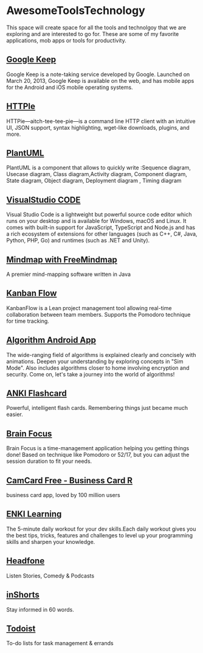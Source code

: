# AwesomeToolsTechnology
This space will create space for all the tools and technolgoy that we are exploring and are interested to go for.
These are some of my favorite applications, mob apps or tools for productivity.

## [Google Keep](https://keep.google.com/)

Google Keep is a note-taking service developed by Google. Launched on March 20, 2013, Google Keep is available on the web, and has mobile apps for the Android and iOS mobile operating systems.

## [HTTPIe](https://httpie.org/)

HTTPie—aitch-tee-tee-pie—is a command line HTTP client with an intuitive UI, JSON support, syntax highlighting, wget-like downloads, plugins, and more.

## [PlantUML](http://plantuml.com/)
PlantUML is a component that allows to quickly write :Sequence diagram, Usecase diagram, Class diagram,Activity diagram, Component diagram, State diagram, Object diagram, Deployment diagram , Timing diagram

## [VisualStudio CODE](https://code.visualstudio.com/)
Visual Studio Code is a lightweight but powerful source code editor which runs on your desktop and is available for Windows, macOS and Linux. It comes with built-in support for JavaScript, TypeScript and Node.js and has a rich ecosystem of extensions for other languages (such as C++, C#, Java, Python, PHP, Go) and runtimes (such as .NET and Unity). 

## [Mindmap with FreeMindmap](https://sourceforge.net/projects/freemind/)
A premier mind-mapping software written in Java

## [Kanban Flow](https://kanbanflow.com)
KanbanFlow is a Lean project management tool allowing real-time collaboration between team members. Supports the Pomodoro technique for time tracking.

## [Algorithm Android App](https://play.google.com/store/apps/details?id=wiki.algorithm.algorithms&hl=en)
The wide-ranging field of algorithms is explained clearly and concisely with animations. Deepen your understanding by exploring concepts in "Sim Mode". Also includes algorithms closer to home involving encryption and security. Come on, let's take a journey into the world of algorithms!

## [ANKI Flashcard](https://apps.ankiweb.net/)
Powerful, intelligent flash cards.
Remembering things just became much easier.

## [Brain Focus](https://play.google.com/store/apps/details?id=com.AT.PomodoroTimer&hl=en)
Brain Focus is a time-management application helping you getting things done! Based on technique like Pomodoro or 52/17, but you can adjust the session duration to fit your needs.

## [CamCard Free - Business Card R](https://play.google.com/store/apps/details?id=com.intsig.BCRLite&hl=en)
business card app, loved by 100 million users

## [ENKI Learning](https://www.enki.com/)
The 5-minute daily workout for your dev skills.Each daily workout gives you the best tips, tricks, features and challenges 
to level up your programming skills and sharpen your knowledge.

## [Headfone](https://play.google.com/store/apps/details?id=com.headfone.www.headfone&hl=en)
Listen Stories, Comedy & Podcasts

## [inShorts](https://www.inshorts.com/)
Stay informed in 60 words.

## [Todoist](https://play.google.com/store/apps/details?id=com.todoist&hl=en)
To-do lists for task management & errands

